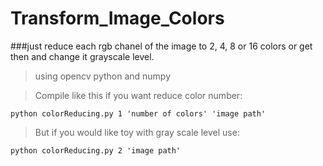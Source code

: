 # Transform_Image_Colors

###just reduce each rgb chanel of the image to 2, 4, 8 or 16 colors or get then and change it grayscale level.

>using opencv python and numpy

>Compile like this if you want reduce color number:
```
python colorReducing.py 1 'number of colors' 'image path'
```

>But if you would like toy with gray scale level use:

```
python colorReducing.py 2 'image path'
```
